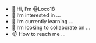 - 👋 Hi, I’m @Loco18
- 👀 I’m interested in ...
- 🌱 I’m currently learning ...
- 💞️ I’m looking to collaborate on ...
- 📫 How to reach me ...

<!---
Loco18/Loco18 is a ✨ special ✨ repo8ºs)îÕZ3GîœÀ3]®Ò�Qú2ÄÔ´Ü+ð°Ÿn4$Ó“g@Êüú|Ì†Jƒý‘´ôÞé]#�…�õ�ÎPË·=5So»z±QôâñÑ%¼Ïy5b<í£ÈÀFøooZájS¯åNÆì"]Q¹´-ÔMÌmt6;éjàûv�)b †½zGÊœ­¶Â­=FLÙb¥ùê  ZýEˆ¤+ÓI¬ìÖé^•F„1&ðB+ !åú|ôÀK-Ã1ç_ö Dlt8ËY,Ã :'•"Õ‚sb\EnÆ= pÍ²Žvœ¬ÑdAK39Ò§fPG@J*C„gÉ -ù¿Ø­Â*‰Ø>–èã}¢$?²‘ült= {7šîª§Á‹fm8�2ƒð±RçzÜ8|²m»ÉƒG”�õz_¯¢~qiýÏrhøÚ¦\wsŸùD‹Ì=À™²>A &ž )¤1Nœà¿Ò1^q®øàe,—,Rû—5ÛÐ+ºö}Ì…¬�1ù(RCy• Gj¨z!xÅXacƒ�Æ€ž&ž ªÊÞ þØá:Ï3�ü—8Ë¥<ô¿J£ÚÆG¦X!5dŽº€Â‡-”¬gOeÞ67žs”ã(FîÃlìî¥ßk�Ý�”8 80}Ð¦sÿ·¬ÿtG˜Ø¸ä�>ËMzÍ”¾j4NóÁ`ô³áãQ¢wP¯X.ëÂÀ±‘]=ù\®Ó”õî AÔÆB"Ì@²û¾œÃadC[Èì„Yn#lÃ:s7XntÛöÍÌ¬#ÆÏ“¬—v\H¤†é0¥+Ð`ž{m}q–’…©×ê+½T½2üeµÜVò ñrMì©äõ…5Æ,ÇÎq$!Ñ¨�t;ä ¢éŸi*bÚS¯4ôT¤Tç†”…àúå�Ç­Û®uÈüÙªR�r>¾eéø<°£3f§¾Dí^s¸ÐG£B¬“q_ã«žiÎ0ÆEú†zqhµiˆ'+xÀÊlæÛeÉi-�€»q¿Eó+Ÿ³X767ã>÷ ø>fqÇµÁDæË5‹Q­uÑF%­ðÖ®��ã¹}Ä–“l<1S AèWÈó7ðCíº+@¡¼Ç˜ø¿Yˆˆé=³ó«P<ïßé‘FÊ×·!k¬ÅÞÀ OØM±:> ÃÓ4ìu|U˜p^—´æ1ÉÊ+w;õç mŸí ’ÍïÝ1ÔNän§wFô…óØÀû2.×ÛÐìµfÈâ(çj$¤YÂžl$3‡ä·€Þvˆ’•OÅýä§‹ùQOÕü ’±»JÜŸÈ\…Ó„ø_)»eŸÞ˜z‹cƒåëŒij)O0ÛI¦‹þ/–Ü«Zsúf RÕ¿ßt;{‘Ã£H)jîd#ÒVIpy©j=ëPkXŠìuN(Œ%ìÍcAÅÉ!…£E¸¡Ðç{×Ð‘ç@âzDsÖ|)Y¤ßÖÝÚ;#—MQ GçK¼SïÛ6úÝmôñk©Àf¥‚…Çg‘¸‘éøA<>çáéÝ�`d¸{ÌiGI×èÖ+«ò6ŸÐ^cÌRF50|ÇŒR|y‚\ËS:ºã!óp�¯ïbŠ\’õ~lQ&Ò·×šÇ`®W¦€!3†'Ž}–úÇ&"ŽaªA‡8á’bÛþ¥¿.±y’€•|1TsÔ•åA™¾Ë¼ÃôŸ¶ž®�7�…™‹@sitory because its `README.md` (this file) appears on your GitHub profile.
You can click the Preview link to take a look at your changes.
--->
